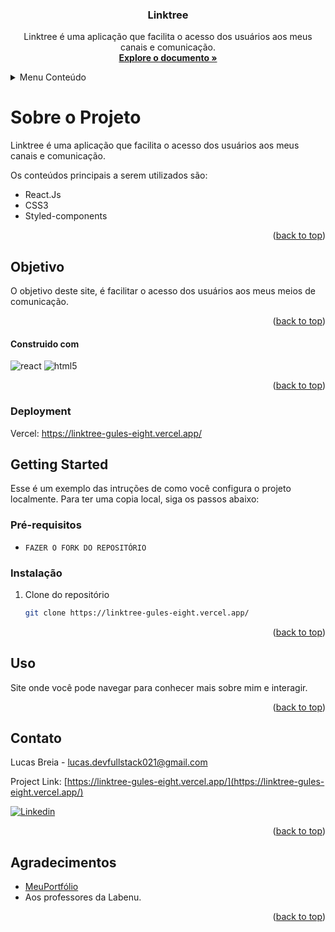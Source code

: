 
<h3 align="center">Linktree</h3>
<a name="readme-top"></a>

<p align="center">
    Linktree é uma aplicação que facilita o acesso dos usuários aos meus canais e comunicação.
    <br />
    <a href="https://linktree-gules-eight.vercel.app/"><strong>Explore o documento »</strong></a>
    <br />
  </p>
</div>

<!-- TABLE OF CONTENTS -->
<details>
  <summary>Menu Conteúdo</summary>
  <ol>
    <li>
      <a href="#sobre-o-projeto">Sobre o Projeto</a>
      <ul>
        <li><a href="#objetivo">Objetivo</a></li>
      </ul>
	      <li> <a href='#requisitos'>Requisitos</a></li>
    </li>
    <li>
      <a href="#construido-com">Construído com:</a>
      <ul>
        <li><a href="#deployment">Deployment</a></li>
        <li><a href="#getting-started">Getting Started</a></li>
      </ul>
    </li>
    <li><a href="#uso">Uso</a></li>
    <li><a href="#roadmap">Roadmap</a></li>
    <li><a href="#contato">Contato</a></li>
    <li><a href="#agradecimentos">Agradecimentos</a></li>
  </ol>
</details>

<!-- ABOUT THE PROJECT-->
# **Sobre o Projeto**

Linktree é uma aplicação que facilita o acesso dos usuários aos meus canais e comunicação.

Os conteúdos principais a serem utilizados são:

- React.Js
- CSS3
- Styled-components

<p align="right">(<a href="#readme-top">back to top</a>)</p>

<!-- GOAL-->
## **Objetivo**
O objetivo deste site, é facilitar o acesso dos usuários aos meus meios de comunicação.

<p align="right">(<a href="#readme-top">back to top</a>)</p>

<!-- BUILD WITH -->
#### **Construido com**

 <img 
    alt="react" src="https://img.shields.io/badge/REACT-1a1a1a?style=for-the-badge&logo=react&logoColor=white" />
    <img 
    alt="html5" src="https://img.shields.io/badge/CSS3-1572B6?style=for-the-badge&logo=css3&logoColor=white" />
    

<p align="right">(<a href="#readme-top">back to top</a>)</p>

<!-- DEPLOYMENT -->
### **Deployment**

Vercel:
https://linktree-gules-eight.vercel.app/

<!-- GETTING STARTED -->
## Getting Started 

Esse é um exemplo das intruções de como você configura o projeto localmente.
Para ter uma copia local, siga os passos abaixo:

### Pré-requisitos

* ```FAZER O FORK DO REPOSITÓRIO```

### Instalação

1. Clone do repositório
   ```sh
   git clone https://linktree-gules-eight.vercel.app/
   ```


<p align="right">(<a href="#readme-top">back to top</a>)</p>

<!-- USAGE -->
## Uso

Site onde você pode navegar para conhecer mais sobre mim e interagir.

<p align="right">(<a href="#readme-top">back to top</a>)</p>

<!-- CONTACT -->
## Contato

Lucas Breia  - lucas.devfullstack021@gmail.com

Project Link: [https://linktree-gules-eight.vercel.app/](https://linktree-gules-eight.vercel.app/)
<br/>

[![Linkedin](https://img.shields.io/badge/linkedin-%230A66C2.svg?&style=for-the-badge&logo=linkedin&logoColor=white&link=https://www.linkedin.com/in/andrejaques/)](https://www.linkedin.com/in/lucas-breia/)

<p align="right">(<a href="#readme-top">back to top</a>)</p>

<!-- ACKNOWLEDGMENTS -->
## Agradecimentos

* [MeuPortfólio](https://my-portfolio-puce-eight-62.vercel.app/)
* Aos professores da Labenu.
<p align="right">(<a href="#readme-top">back to top</a>)</p>

<!-- MARKDOWN LINKS & IMAGES -->
<!-- https://www.markdownguide.org/basic-syntax/#reference-style-links -->
[contributors-shield]: https://github.com/lucasbreiafullstack/controle-financeiro/settings/codespaces
[contributors-url]: https://github.com/lucasbreiafullstack/controle-financeiro/settings/codespaces
[forks-shield]: https://github.com/lucasbreiafullstack/controle-financeiro/settings/codespaces
[forks-url]: https://github.com/lucasbreiafullstack/controle-financeiro/settings/codespaces
[stars-shield]: https://github.com/lucasbreiafullstack/controle-financeiro/settings/codespaces
[stars-url]: https://github.com/lucasbreiafullstack/controle-financeiro/settings/codespaces
[issues-shield]: https://github.com/lucasbreiafullstack/controle-financeiro/settings/codespaces
[issues-url]: https://github.com/lucasbreiafullstack/controle-financeiro
[license-shield]: https://github.com/lucasbreiafullstack
[license-url]: https://github.com/lucasbreiafullstack/controle-financeiro/settings/codespaces
[linkedin-shield]: https://img.shields.io/badge/-LinkedIn-black.svg?style=for-the-badge&logo=linkedin&colorB=555
[linkedin-url]: https://www.linkedin.com/in/lucas-breia/
[product-screenshot]: /image/portfolio.png
[Next.js]: https://img.shields.io/badge/next.js-000000?style=for-the-badge&logo=nextdotjs&logoColor=white
[Next-url]: https://nextjs.org/
[React.js]: https://img.shields.io/badge/React-20232A?style=for-the-badge&logo=react&logoColor=61DAFB
[HTML-url]: https://img.shields.io/badge/HTML5-E34F26?style=for-the-badge&logo=html5&logoColor=white
[Vue.js]: https://img.shields.io/badge/Vue.js-35495E?style=for-the-badge&logo=vuedotjs&logoColor=4FC08D
[Vue-url]: https://vuejs.org/
[Angular.io]: https://img.shields.io/badge/Angular-DD0031?style=for-the-badge&logo=angular&logoColor=white
[Angular-url]: https://angular.io/
[Svelte.dev]: https://img.shields.io/badge/Svelte-4A4A55?style=for-the-badge&logo=svelte&logoColor=FF3E00
[Svelte-url]: https://svelte.dev/
[Laravel.com]: https://img.shields.io/badge/Laravel-FF2D20?style=for-the-badge&logo=laravel&logoColor=white
[Laravel-url]: https://laravel.com
[Bootstrap.com]: https://img.shields.io/badge/Bootstrap-563D7C?style=for-the-badge&logo=bootstrap&logoColor=white
[Bootstrap-url]: https://getbootstrap.com
[JQuery.com]: https://img.shields.io/badge/jQuery-0769AD?style=for-the-badge&logo=jquery&logoColor=white
[JQuery-url]: https://jquery.com
[Styled-components]:https://img.shields.io/badge/styled--components-DB7093?style=for-the-badge&logo=styled-components&logoColor=white
[Styled-url]: https://www.styled-components.com/
[Chakra-UI]: https://img.shields.io/static/v1?style=for-the-badge&message=Chakra+UI&color=319795&logo=Chakra+UI&logoColor=FFFFFF&label=
[Chakra-url]: https://chakra-ui.com/getting-started